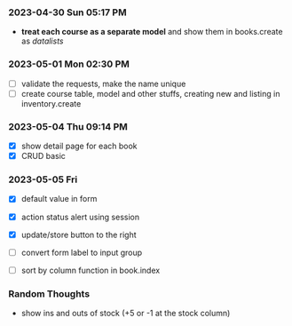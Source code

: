 ### 2023-04-30 Sun 05:17 PM
* **treat each course as a separate model** and show them in books.create as *datalists*

### 2023-05-01 Mon 02:30 PM
- [ ] validate the requests, make the name unique
- [ ] create course table, model and other stuffs, creating new and listing in inventory.create

### 2023-05-04 Thu 09:14 PM
- [x] show detail page for each book
- [x] CRUD basic

### 2023-05-05 Fri
- [x] default value in form
- [x] action status alert using session
- [x] update/store button to the right
- [ ] convert form label to input group
- [ ] sort by column function in book.index


### Random Thoughts
- show ins and outs of stock (+5 or -1 at the stock column)
